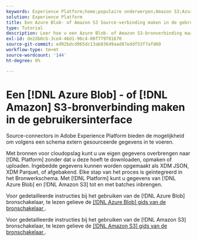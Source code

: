 ```yaml
---
keywords: Experience Platform;home;populaire onderwerpen;Amazon S3;Azure Blob
solution: Experience Platform
title: Een Azure Blob- of Amazon S3 Source-verbinding maken in de gebruikersinterface
type: Tutorial
description: Leer hoe u een Azure Blob- of Amazon S3-bronverbinding maakt met de Adobe Experience Platform-gebruikersinterface.
exl-id: de2db0cb-3ce4-46d1-96c4-00f779f81670
source-git-commit: ed92bdcd965dc13ab83649aad87eddf53f7afd60
workflow-type: tm+mt
source-wordcount: '144'
ht-degree: 0%

---
```


# Een [!DNL Azure Blob] - of [!DNL Amazon] S3-bronverbinding maken in de gebruikersinterface

Source-connectors in Adobe Experience Platform bieden de mogelijkheid om volgens een schema extern gesourceerde gegevens in te voeren.

Met bronnen voor cloudopslag kunt u uw eigen gegevens overbrengen naar [!DNL Platform] zonder dat u deze hoeft te downloaden, opmaken of uploaden. Ingebedde gegevens kunnen worden opgemaakt als XDM JSON, XDM Parquet, of afgebakend. Elke stap van het proces is geïntegreerd in het Bronwerkschema. Met [!DNL Platform] kunt u gegevens van [!DNL Azure Blob] en [!DNL Amazon S3] tot en met batches inbrengen.

Voor gedetailleerde instructies bij het gebruiken van de [!DNL Azure Blob] bronschakelaar, te lezen gelieve de [[!DNL Azure Blob]  gids van de bronschakelaar ](./blob.md).

Voor gedetailleerde instructies bij het gebruiken van de [!DNL Amazon S3] bronschakelaar, te lezen gelieve de [[!DNL Amazon S3]  gids van de bronschakelaar ](./blob.md).
